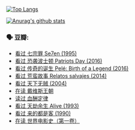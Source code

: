 [![Top Langs](https://github-readme-stats.vercel.app/api/top-langs/?username=w940853815)](https://github.com/anuraghazra/github-readme-stats)

[![Anurag's github stats](https://github-readme-stats.vercel.app/api?username=w940853815)](https://github.com/anuraghazra/github-readme-stats)

### 🗣 豆瓣:

<!-- DOUBAN-ACTIVITIES:START -->
- [看过 七宗罪 Se7en‎ (1995)](https://www.douban.com/people/136069238/status/3615741933/)
- [看过 恐袭波士顿 Patriots Day‎ (2016)](https://www.douban.com/people/136069238/status/3612879333/)
- [看过 传奇的诞生 Pelé: Birth of a Legend‎ (2016)](https://www.douban.com/people/136069238/status/3609701425/)
- [看过 荒蛮故事 Relatos salvajes‎ (2014)](https://www.douban.com/people/136069238/status/3609045769/)
- [看过 天下无贼‎ (2004)](https://www.douban.com/people/136069238/status/3607796611/)
- [在读 戴维斯王朝](https://www.douban.com/people/136069238/status/3607201218/)
- [读过 血酬定律](https://www.douban.com/people/136069238/status/3607197927/)
- [看过 天劫余生 Alive‎ (1993)](https://www.douban.com/people/136069238/status/3606533766/)
- [看过 来的都是客‎ (1990)](https://www.douban.com/people/136069238/status/3603086804/)
- [在读 世界电影史（第一卷）](https://www.douban.com/people/136069238/status/3601726744/)
<!-- DOUBAN-ACTIVITIES:END -->
<!--
**w940853815/w940853815** is a ✨ _special_ ✨ repository because its `README.md` (this file) appears on your GitHub profile.

Here are some ideas to get you started:

- 🔭 I’m currently working on ...
- 🌱 I’m currently learning ...
- 👯 I’m looking to collaborate on ...
- 🤔 I’m looking for help with ...
- 💬 Ask me about ...
- 📫 How to reach me: ...
- 😄 Pronouns: ...
- ⚡ Fun fact: ...
-->
